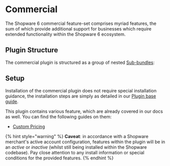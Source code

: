 # Commercial

The Shopware 6 commercial feature-set comprises myriad features, the sum of which provide additional support for businesses which require extended functionality within the Shopware 6 ecosystem.

## Plugin Structure

The commercial plugin is structured as a group of nested [Sub-bundles](concepts/extensions/plugins-concept.md#symfony-bundles):

## Setup

Installation of the commercial plugin does not require special installation guidance, the installation steps are simply as detailed in our [Plugin base guide](guides/plugins/plugins/plugin-base-guide#install-your-plugin).

This plugin contains various feature, which are already covered in our docs as well. You can find the following guides on them:

* [Custom Pricing](guides/plugins/plugins/api/custom-pricing)

{% hint style="warning" %}
**Caveat**: in accordance with a Shopware merchant's active account configuration, features within the plugin will be in an _active_ or _inactive_ (whilst still being installed within the Shopware codebase). Pay close attention to any install information or special conditions for the provided features.
{% endhint %}
